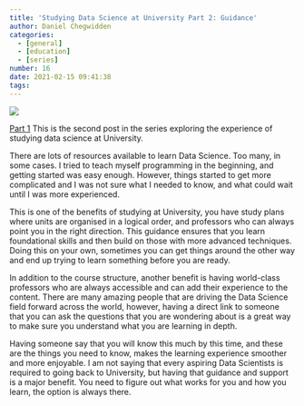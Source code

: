 ```yaml
---
title: 'Studying Data Science at University Part 2: Guidance'
author: Daniel Chegwidden
categories:
  - [general]
  - [education]
  - [series]
number: 16
date: 2021-02-15 09:41:38
tags:
---
```


![](/images/Post_Guidance.png)

[Part 1](https://datasciencewithdaniel.com.au/2021/02/01/Studying-Data-Science-at-University-Part-1-Preparation/)
This is the second post in the series exploring the experience of studying data science at University.

There are lots of resources available to learn Data Science. Too many, in some cases. I tried to teach myself programming in the beginning, and getting started was easy enough. However, things started to get more complicated and I was not sure what I needed to know, and what could wait until I was more experienced.

This is one of the benefits of studying at University, you have study plans where units are organised in a logical order, and professors who can always point you in the right direction. This guidance ensures that you learn foundational skills and then build on those with more advanced techniques. Doing this on your own, sometimes you can get things around the other way and end up trying to learn something before you are ready.

In addition to the course structure, another benefit is having world-class professors who are always accessible and can add their experience to the content. There are many amazing people that are driving the Data Science field forward across the world, however, having a direct link to someone that you can ask the questions that you are wondering about is a great way to make sure you understand what you are learning in depth.

Having someone say that you will know this much by this time, and these are the things you need to know, makes the learning experience smoother and more enjoyable. I am not saying that every aspiring Data Scientists is required to going back to University, but having that guidance and support is a major benefit. You need to figure out what works for you and how you learn, the option is always there.
